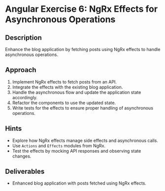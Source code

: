 # Angular Exercise 6: NgRx Effects for Asynchronous Operations

## Description

Enhance the blog application by fetching posts using NgRx effects to handle asynchronous operations.

## Approach

1. Implement NgRx effects to fetch posts from an API.
2. Integrate the effects with the existing blog application.
3. Handle the asynchronous flow and update the application state accordingly.
4. Refactor the components to use the updated state.
5. Write tests for the effects to ensure proper handling of asynchronous operations.

## Hints

- Explore how NgRx effects manage side effects and asynchronous calls.
- Use `Actions` and `Effects` modules from NgRx.
- Test the effects by mocking API responses and observing state changes.

## Deliverables

- Enhanced blog application with posts fetched using NgRx effects.